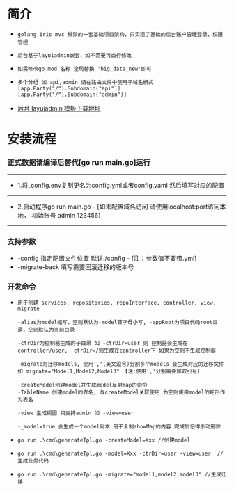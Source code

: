 <h1>简介</h1> 

-     golang iris mvc 框架的一套基础项目架构，只实现了基础的后台账户管理登录，权限管理
-     后台基于layuiadmin嵌套，如不需要可自行修改
-     如需修改go mod 名称 全局替换 'big_data_new'即可 
-     多个分组 如 api,admin 请在路由文件中使用子域名模式 [app.Party("/").Subdomain("api")] [app.Party("/").Subdomain("admin")]

- [后台 layuiadmin 模板下载地址](https://github.com/zqjzqj/layuiAdmin.git)

<h1>安装流程</h1>

### 正式数据请编译后替代[go run main.go]运行

---
- 1.将_config.env复制更名为config.yml或者config.yaml 然后填写对应的配置
---
- 2.启动程序go run main.go - [如未配置域名访问 请使用localhost:port访问本地， 初始账号 admin 123456]
---

### 支持参数
  * -config 指定配置文件位置 默认./config - [注：参数值不要带.yml]
  * -migrate-back 填写需要回滚迁移的版本号



<h3>开发命令</h3>

-     用于创建 services, repositories, repoInterface, controller, view, migrate

      -alias为model缩写，空则默认为-model首字母小写, -appRoot为项目代码root目录，空则默认为当前目录

      -ctrDir为控制器生成的子目录 如 -ctrDir=user 则 控制器会生成在controller/user, -ctrDir=/则生成在controller下 如果为空则不生成控制器

      -migrate为迁移models, 使用','(英文逗号)分割多个models 会生成对应的迁移文件 如 migrate="Model1,Model2,Model3" 【注:使用','分割需要加双引号】

      -createModel创建model并生成model反射map的命令
      -TableName 创建model的表名, 与createModel关联使用 为空则使用model的蛇形作为表名
    
      -view 生成视图 只支持admin 如 -view=user

      -_model=true 会生成一个model副本 用于复制showMap的内容 完成后记得手动删除

-     go run .\cmd\generateTpl.go -createModel=Xxx //创建model  
-     go run .\cmd\generateTpl.go -model=Xxx -ctrDir=user -view=user  //生成业务代码 
-     go run .\cmd\generateTpl.go -migrate="model1,model2,model3" //生成迁移
      
      